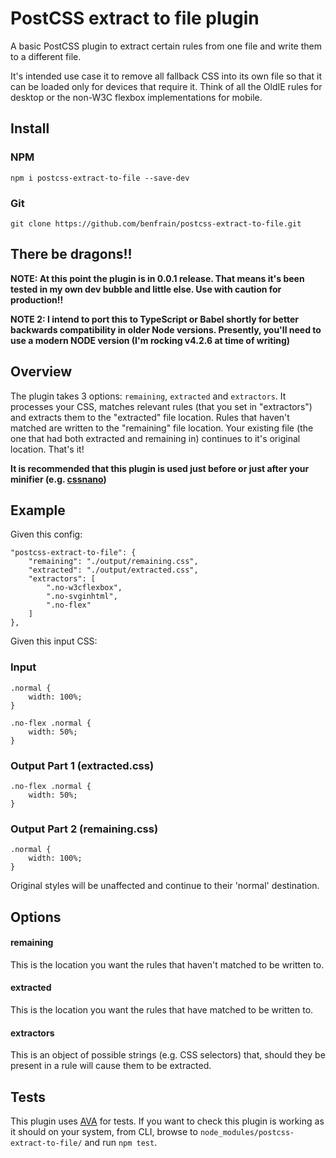 # PostCSS extract to file plugin

A basic PostCSS plugin to extract certain rules from one file and write them to a different file.

It's intended use case it to remove all fallback CSS into its own file so that it can be loaded only for devices that require it. Think of all the OldIE rules for desktop or the non-W3C flexbox implementations for mobile.

## Install
### NPM 

`npm i postcss-extract-to-file --save-dev`

### Git
`git clone https://github.com/benfrain/postcss-extract-to-file.git`


## There be dragons!!
**NOTE: At this point the plugin is in 0.0.1 release. That means it's been tested in my own dev bubble and little else. Use with caution for production!!**

**NOTE 2: I intend to port this to TypeScript or Babel shortly for better backwards compatibility in older Node versions. Presently, you'll need to use a modern NODE version (I'm rocking v4.2.6 at time of writing)**

## Overview
The plugin takes 3 options: `remaining`, `extracted` and `extractors`. It processes your CSS, matches relevant rules (that you set in "extractors") and extracts them to the "extracted" file location. Rules that haven't matched are written to the "remaining" file location. Your existing file (the one that had both extracted and remaining in) continues to it's original location. That's it!

**It is recommended that this plugin is used just before or just after your minifier (e.g. [cssnano](http://cssnano.co))**

## Example
Given this config:

````
"postcss-extract-to-file": {
    "remaining": "./output/remaining.css",
    "extracted": "./output/extracted.css",
    "extractors": [
        ".no-w3cflexbox",
        ".no-svginhtml",
        ".no-flex"
    ]
},
````

Given this input CSS:

### Input
````
.normal { 
    width: 100%;
}

.no-flex .normal {
    width: 50%;
}
````

### Output Part 1 (extracted.css)
````
.no-flex .normal {
    width: 50%;
}
````

### Output Part 2 (remaining.css)
````
.normal { 
    width: 100%;
}
````

Original styles will be unaffected and continue to their 'normal' destination.

## Options
#### remaining
This is the location you want the rules that haven't matched to be written to.

#### extracted
This is the location you want the rules that have matched to be written to.

#### extractors
This is an object of possible strings (e.g. CSS selectors) that, should they be present in a rule will cause them to be extracted.

## Tests
This plugin uses [AVA](https://github.com/sindresorhus/ava) for tests. If you want to check this plugin is working as it should on your system, from CLI, browse to `node_modules/postcss-extract-to-file/` and run `npm test`.


